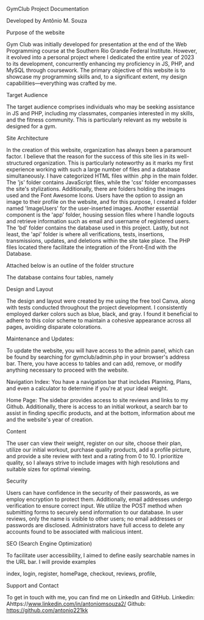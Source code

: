 GymClub Project Documentation

Developed by Antônio M. Souza


Purpose of the website

Gym Club was initially developed for presentation at the end of the Web Programming course at the Southern Rio Grande Federal Institute. However, it evolved into a personal project where I dedicated the entire year of 2023 to its development, concurrently enhancing my proficiency in JS, PHP, and MySQL through coursework. The primary objective of this website is to showcase my programming skills and, to a significant extent, my design capabilities—everything was crafted by me.

Target Audience

The target audience comprises individuals who may be seeking assistance in JS and PHP, including my classmates, companies interested in my skills, and the fitness community. This is particularly relevant as my website is designed for a gym.

Site Architecture

In the creation of this website, organization has always been a paramount factor. I believe that the reason for the success of this site lies in its well-structured organization. This is particularly noteworthy as it marks my first experience working with such a large number of files and a database simultaneously.
I have categorized HTML files within .php in the main folder. The 'js' folder contains JavaScript files, while the 'css' folder encompasses the site's stylizations. Additionally, there are folders holding the images used and the Font Awesome Icons. Users have the option to assign an image to their profile on the website, and for this purpose, I created a folder named 'ImageUsers' for the user-inserted images.
Another essential component is the 'app' folder, housing session files where I handle logouts and retrieve information such as email and username of registered users. The 'bd' folder contains the database used in this project. Lastly, but not least, the 'api' folder is where all verifications, tests, insertions, transmissions, updates, and deletions within the site take place. The PHP files located there facilitate the integration of the Front-End with the Database.

Attached below is an outline of the folder structure



The database contains four tables, namely



Design and Layout

The design and layout were created by me using the free tool Canva, along with tests conducted throughout the project development. I consistently employed darker colors such as blue, black, and gray. I found it beneficial to adhere to this color scheme to maintain a cohesive appearance across all pages, avoiding disparate colorations.

Maintenance and Updates:

To update the website, you will have access to the admin panel, which can be found by searching for gymclub/admin.php in your browser's address bar. There, you have access to tables and can add, remove, or modify anything necessary to proceed with the website.

Navigation
Index: You have a navigation bar that includes Planning, Plans, and even a calculator to determine if you're at your ideal weight.

Home Page:  The sidebar provides access to site reviews and links to my Github. Additionally, there is access to an initial workout, a search bar to assist in finding specific products, and at the bottom, information about me and the website's year of creation.


Content

The user can view their weight, register on our site, choose their plan, utilize our initial workout, purchase quality products, add a profile picture, and provide a site review with text and a rating from 0 to 10. I prioritize quality, so I always strive to include images with high resolutions and suitable sizes for optimal viewing.

Security

Users can have confidence in the security of their passwords, as we employ encryption to protect them. Additionally, email addresses undergo verification to ensure correct input. We utilize the POST method when submitting forms to securely send information to our database. In user reviews, only the name is visible to other users; no email addresses or passwords are disclosed. Administrators have full access to delete any accounts found to be associated with malicious intent.

SEO (Search Engine Optimization)

To facilitate user accessibility, I aimed to define easily searchable names in the URL bar. I will provide examples

index,
login,
register,
homePage,
checkout,
reviews,
profile,

Support and Contact

To get in touch with me, you can find me on LinkedIn and GitHub.
Linkedin: Ahttps://www.linkedin.com/in/antoniomsouza2/
Github: https://github.com/antonio221kk
